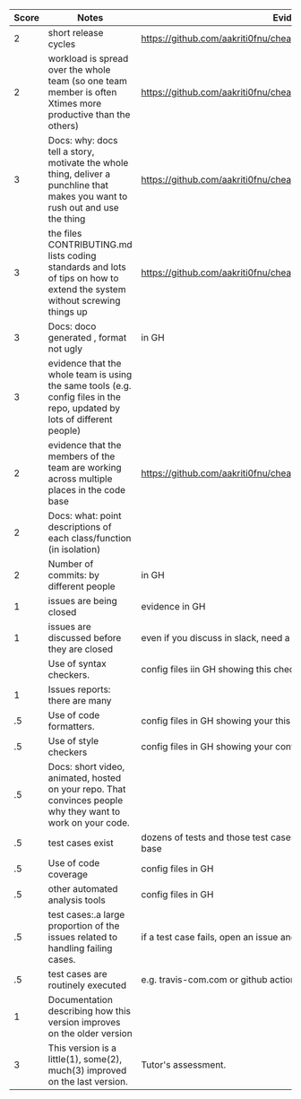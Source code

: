 |Score|Notes| Evidence|
|-|-----|---------|
|2| short release cycles|https://github.com/aakriti0fnu/cheapBuy/graphs/contributors|
|2| workload is spread over the whole team (so one team member is often Xtimes more productive than the others)|https://github.com/aakriti0fnu/cheapBuy/graphs/contributors|
|3|Docs: why: docs tell a story, motivate the whole thing, deliver a punchline that makes you want to rush out and use the thing |https://github.com/aakriti0fnu/cheapBuy/blob/main/README.md|
|3|the files CONTRIBUTING.md lists coding standards and lots of tips on how to extend the system without screwing things up  |https://github.com/aakriti0fnu/cheapBuy/blob/main/CONTRIBUTING.md|
|3|Docs: doco generated , format not ugly  |in GH|
|3|evidence that the whole team is using the same tools (e.g. config files in the repo, updated by lots of different people) | |
|2|evidence that the members of the team are working across multiple places in the code base |https://github.com/aakriti0fnu/cheapBuy/graphs/contributors|
|2|Docs: what: point descriptions of each class/function (in isolation)  | |
|2|Number of commits: by different people  | in GH|
|1|issues are being closed | evidence in GH|
|1|issues are discussed before they are closed | even if you discuss in slack, need a sumamry statement here|
||Use of syntax checkers. | config files iin GH showing this checker's config|
|1|Issues reports: there are many  | |
|.5|Use of code formatters. | config files in GH showing your this formatter's config|
|.5|Use of style checkers | config files in GH showing your config|
|.5|Docs: short video, animated, hosted on your repo. That convinces people why they want to work on your code. | |
|.5|test cases exist  | dozens of tests and those test cases are more than 30% of the code base|
|.5|Use of code coverage  | config files in GH|
|.5|other automated analysis tools  | config files in GH|
|.5|test cases:.a large proportion of the issues related to handling failing cases. | if a test case fails, open an issue and fix it|
|.5|test cases are routinely executed | e.g. travis-com.com or github actions or something|
|1|Documentation describing how this version improves on the older version| 
|3|This version is a little(1), some(2), much(3) improved on the last version.|Tutor's assessment.| 
